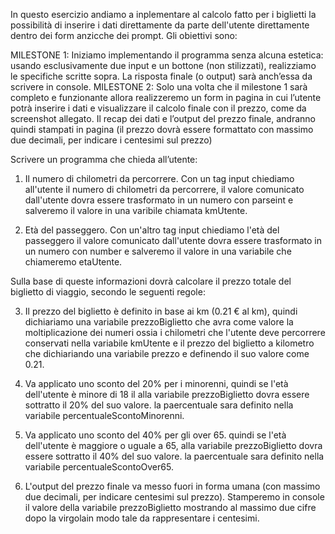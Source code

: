 In questo esercizio andiamo a inplementare al calcolo fatto per i biglietti la possibilità di inserire i dati direttamente da parte dell'utente direttamente dentro dei form anzicche dei prompt.
Gli obiettivi sono:

MILESTONE 1:
Iniziamo implementando il programma senza alcuna estetica: usando esclusivamente due input e un bottone (non stilizzati), realizziamo le specifiche scritte sopra. La risposta finale (o output) sarà anch’essa da scrivere in console.
MILESTONE 2:
Solo una volta che il milestone 1 sarà completo e funzionante allora realizzeremo un form in pagina in cui l’utente potrà inserire i dati e visualizzare il calcolo finale con il prezzo, come da screenshot allegato. Il recap dei dati e l’output del prezzo finale, andranno quindi stampati in pagina (il prezzo dovrà essere formattato con massimo due decimali, per indicare i centesimi sul prezzo)

Scrivere un programma che chieda all’utente:

1. Il numero di chilometri da percorrere.
   Con un tag input chiediamo all'utente il numero di chilometri da percorrere, il valore comunicato dall'utente dovra essere trasformato in un numero con parseint e salveremo il valore in una varibile chiamata kmUtente.

2. Età del passeggero.
   Con un'altro tag input chiediamo l'età del passeggero il valore comunicato dall'utente dovra essere trasformato in un numero con number e salveremo il valore in una variabile che chiameremo etaUtente.

Sulla base di queste informazioni dovrà calcolare il prezzo totale del biglietto di viaggio, secondo le seguenti regole:

3.  Il prezzo del biglietto è definito in base ai km (0.21 € al km),
    quindi dichiariamo una variabile prezzoBiglietto che avra come valore la moltiplicazione dei numeri ossia i chilometri che l'utente deve percorrere conservati nella variabile kmUtente e il prezzo del biglietto a kilometro che dichiariando una variabile prezzo e definendo il suo valore come 0.21.

4.  Va applicato uno sconto del 20% per i minorenni,
    quindi se l'età dell'utente è minore di 18 il alla variabile prezzoBiglietto dovra essere sottratto il 20% del suo valore.
    la paercentuale sara definito nella variabile percentualeScontoMinorenni.

5.  Va applicato uno sconto del 40% per gli over 65.
    quindi se l'età dell'utente è maggiore o uguale a 65, alla variabile prezzoBiglietto dovra essere sottratto il 40% del suo valore.
    la paercentuale sara definito nella variabile percentualeScontoOver65.

6.  L'output del prezzo finale va messo fuori in forma umana (con massimo due decimali, per indicare centesimi sul prezzo).
    Stamperemo in console il valore della variabile prezzoBiglietto mostrando al massimo due cifre dopo la virgolain modo tale da rappresentare i centesimi.
